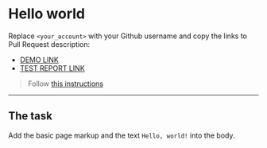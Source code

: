 # Hello world
Replace `<your_account>` with your Github username and copy the links to Pull Request description:
- [DEMO LINK](https://lanebx.github.io/layout_hello-world/src/index.html)
- [TEST REPORT LINK](https://lanebx.github.io/layout_hello-world/report/html_report/)

> Follow [this instructions](https://github.com/mate-academy/layout_task-guideline#how-to-solve-the-layout-tasks-on-github)
___

## The task 
Add the basic page markup and the text `Hello, world!` into the body.
